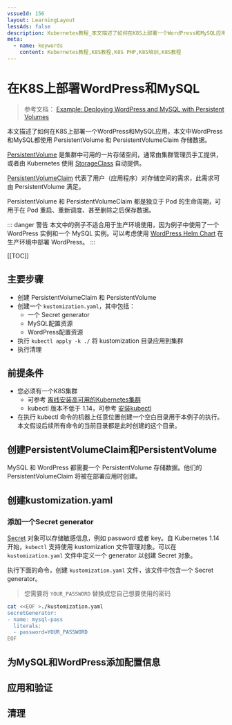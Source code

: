 ```yaml
---
vssueId: 156
layout: LearningLayout
lessAds: false
description: Kubernetes教程_本文描述了如何在K8S上部署一个WordPress和MySQL应用_并将数据存储在PersistentVolume中
meta:
  - name: keywords
    content: Kubernetes教程,K8S教程,K8S PHP,K8S培训,K8S教程
---
```


# 在K8S上部署WordPress和MySQL

<AdSenseTitle>

> 参考文档： [Example: Deploying WordPress and MySQL with Persistent Volumes](https://kubernetes.io/docs/tutorials/stateful-application/mysql-wordpress-persistent-volume/)

本文描述了如何在K8S上部署一个WordPress和MySQL应用，本文中WordPress和MySQL都使用 PersistentVolume 和 PersistentVolumeClaim 存储数据。

[PersistentVolume](/learning/k8s-intermediate/persistent/pv.html) 是集群中可用的一片存储空间，通常由集群管理员手工提供，或者由 Kubernetes 使用 [StorageClass](/learning/k8s-intermediate/persistent/storage-class.html) 自动提供。

[PersistentVolumeClaim](/learning/k8s-intermediate/persistent/pv.html#存储卷和存储卷声明的关系) 代表了用户（应用程序）对存储空间的需求，此需求可由 PersistentVolume 满足。

PersistentVolume 和 PersistentVolumeClaim 都是独立于 Pod 的生命周期，可用于在 Pod 重启、重新调度、甚至删除之后保存数据。

::: danger 警告
本文中的例子不适合用于生产环境使用，因为例子中使用了一个 WordPress 实例和一个 MySQL 实例。可以考虑使用 [WordPress Helm Chart](https://github.com/kubernetes/charts/tree/master/stable/wordpress) 在生产环境中部署 WordPress。
:::

[[TOC]]

</AdSenseTitle>

## 主要步骤

* 创建 PersistentVolumeClaim 和 PersistentVolume
* 创建一个 `kustomization.yaml`，其中包括：
  * 一个 Secret generator
  * MySQL配置资源
  * WordPress配置资源
* 执行 `kubectl apply -k ./` 将 kustomization 目录应用到集群
* 执行清理

## 前提条件

* 您必须有一个K8S集群
  * 可参考 [离线安装高可用的Kubernetes集群](/install/install-k8s.html)
  * kubectl 版本不低于 1.14，可参考 [安装kubectl](/install/install-kubectl.html)
* 在执行 kubectl 命令的机器上任意位置创建一个空白目录用于本例子的执行。本文假设后续所有命令的当前目录都是此时创建的这个目录。

## 创建PersistentVolumeClaim和PersistentVolume

MySQL 和 WordPress 都需要一个 PersistentVolume 存储数据。他们的 PersistentVolumeClaim 将被在部署应用时创建。

## 创建kustomization.yaml

### 添加一个Secret generator

[Secret](/learning/k8s-intermediate/config/secrets/) 对象可以存储敏感信息，例如 password 或者 key。自 Kubernetes 1.14 开始，`kubectl` 支持使用 kustomization 文件管理对象。可以在 `kustomization.yaml` 文件中定义一个 generator 以创建 Secret 对象。

执行下面的命令，创建 `kustomization.yaml` 文件，该文件中包含一个 Secret generator。
> 您需要将 `YOUR_PASSWORD` 替换成您自己想要使用的密码

``` sh
cat <<EOF >./kustomization.yaml
secretGenerator:
- name: mysql-pass
  literals:
  - password=YOUR_PASSWORD
EOF
```


## 为MySQL和WordPress添加配置信息

## 应用和验证

## 清理
